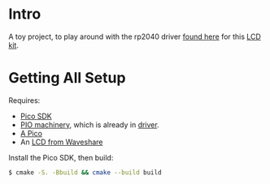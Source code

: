 # Intro
A toy project, to play around with the rp2040 driver [found here](https://dmitry.gr/?r=06.%20Thoughts&proj=09.ComplexPioMachines) for this [LCD kit](https://www.waveshare.com/pico-restouch-lcd-2.8.htm).

# Getting All Setup
Requires:
* [Pico SDK](https://github.com/raspberrypi/pico-sdk)
* [PIO machinery](https://dmitry.gr/images/pioMachinery.zip), which is already in [driver](driver).
* [A Pico](https://www.digikey.com/short/00m5w7tv)
* An [LCD from Waveshare](https://www.waveshare.com/pico-restouch-lcd-2.8.htm)

Install the Pico SDK, then build:
```bash
$ cmake -S. -Bbuild && cmake --build build
```
